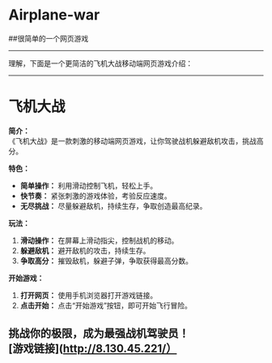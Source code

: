 # Airplane-war
##很简单的一个网页游戏
***
理解，下面是一个更简洁的飞机大战移动端网页游戏介绍：

---

# 飞机大战

**简介：**  
《飞机大战》是一款刺激的移动端网页游戏，让你驾驶战机躲避敌机攻击，挑战高分。

**特色：**
- **简单操作：** 利用滑动控制飞机，轻松上手。
- **快节奏：** 紧张刺激的游戏体验，考验反应速度。
- **无尽挑战：** 尽量躲避敌机，持续生存，争取创造最高纪录。

**玩法：**
1. **滑动操作：** 在屏幕上滑动指尖，控制战机的移动。
2. **躲避敌机：** 避开敌机的攻击，持续生存。
3. **争取高分：** 摧毁敌机，躲避子弹，争取获得最高分数。

**开始游戏：**
1. **打开网页：** 使用手机浏览器打开游戏链接。
2. **点击开始：** 点击“开始游戏”按钮，即可开始飞行冒险。

**挑战你的极限，成为最强战机驾驶员！**
</br>[游戏链接](http://8.130.45.221/）
---
